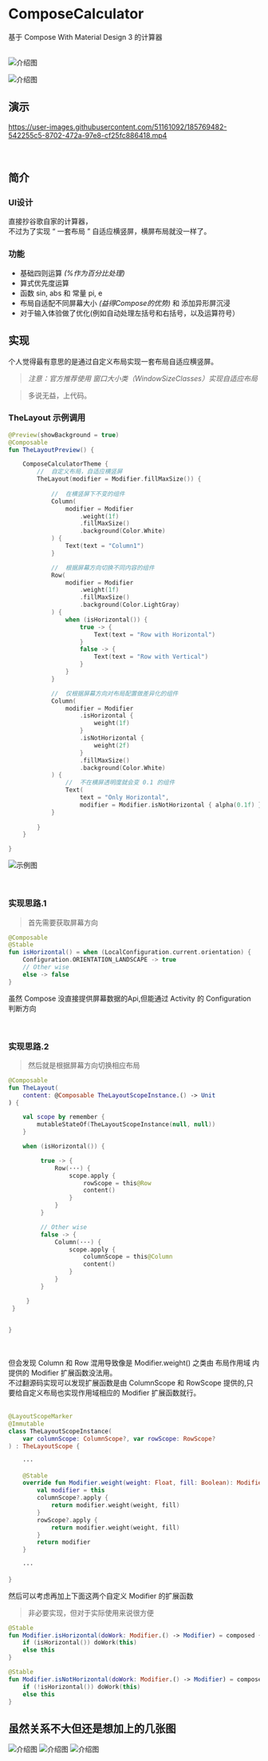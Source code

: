 # ComposeCalculator
基于 Compose With  Material Design 3 的计算器
<br>
<br>

![介绍图](https://github.com/kineks0-0/ComposeCalculator/blob/master/dosc/2022-08-17%20(11).webp?raw=true)

![介绍图](https://github.com/kineks0-0/ComposeCalculator/blob/master/dosc/2022-08-17%20(7).webp?raw=true)

## 演示

https://user-images.githubusercontent.com/51161092/185769482-542255c5-8702-472a-97e8-cf25fc886418.mp4



<br>

## 简介

### UI设计
直接抄谷歌自家的计算器，    
不过为了实现 “ 一套布局 ” 自适应横竖屏，横屏布局就没一样了。

### 功能
- 基础四则运算 *(%作为百分比处理)*
- 算式优先度运算
- 函数 sin, abs 和 常量 pi, e
- 布局自适配不同屏幕大小 *(益得Compose的优势)* 和 添加异形屏沉浸
- 对于输入体验做了优化(例如自动处理左括号和右括号，以及运算符号）

## 实现
个人觉得最有意思的是通过自定义布局实现一套布局自适应横竖屏。

> *注意：官方推荐使用 窗口大小类（WindowSizeClasses）实现自适应布局*

> 多说无益，上代码。

### TheLayout 示例调用
```kotlin
@Preview(showBackground = true)
@Composable
fun TheLayoutPreview() {

    ComposeCalculatorTheme {
        //  自定义布局，自适应横竖屏
        TheLayout(modifier = Modifier.fillMaxSize()) {
            
            //  在横竖屏下不变的组件
            Column(
                modifier = Modifier
                    .weight(1f)
                    .fillMaxSize()
                    .background(Color.White)
            ) {
                Text(text = "Column1")
            }

            //  根据屏幕方向切换不同内容的组件
            Row(
                modifier = Modifier
                    .weight(1f)
                    .fillMaxSize()
                    .background(Color.LightGray)
            ) {
                when (isHorizontal()) {
                    true -> {
                        Text(text = "Row with Horizontal")
                    }
                    false -> {
                        Text(text = "Row with Vertical")
                    }
                }
            }

            //  仅根据屏幕方向对布局配置做差异化的组件
            Column(
                modifier = Modifier
                    .isHorizontal {
                        weight(1f)
                    }
                    .isNotHorizontal {
                        weight(2f)
                    }
                    .fillMaxSize()
                    .background(Color.White)
            ) {
                //  不在横屏透明度就会变 0.1 的组件
                Text(
                    text = "Only Horizontal",
                    modifier = Modifier.isNotHorizontal { alpha(0.1f) })
            }
            
        }
    }

}
```

![示例图](https://github.com/kineks0-0/ComposeCalculator/blob/master/dosc/TheLayoutCodeExample.webp?raw=true)

<br>

### 实现思路.1
> 首先需要获取屏幕方向
```kotlin
@Composable
@Stable
fun isHorizontal() = when (LocalConfiguration.current.orientation) {
    Configuration.ORIENTATION_LANDSCAPE -> true
    // Other wise
    else -> false
}
```
虽然 Compose 没直接提供屏幕数据的Api,但能通过 Activity 的 Configuration 判断方向

<br>

### 实现思路.2
> 然后就是根据屏幕方向切换相应布局


```kotlin
@Composable
fun TheLayout(
    content: @Composable TheLayoutScopeInstance.() -> Unit
) {

    val scope by remember {
        mutableStateOf(TheLayoutScopeInstance(null, null))
    }

    when (isHorizontal()) {

         true -> {
             Row(···) {
                 scope.apply {
                     rowScope = this@Row
                     content()
                 }
             }
         }

         // Other wise
         false -> {
             Column(···) {
                 scope.apply {
                     columnScope = this@Column
                     content()
                 }
             }
         }

     }
 }


}
```
<br>
<br>
但会发现 Column 和 Row 混用导致像是 Modifier.weight() 之类由 布局作用域 内提供的 Modifier 扩展函数没法用。
<br>
不过翻源码实现可以发现扩展函数是由 ColumnScope 和 RowScope 提供的,只要给自定义布局也实现作用域相应的 Modifier 扩展函数就行。
<br>
<br>

```kotlin
@LayoutScopeMarker
@Immutable
class TheLayoutScopeInstance(
    var columnScope: ColumnScope?, var rowScope: RowScope?
) : TheLayoutScope {

    ···
    
    @Stable
    override fun Modifier.weight(weight: Float, fill: Boolean): Modifier {
        val modifier = this
        columnScope?.apply {
            return modifier.weight(weight, fill)
        }
        rowScope?.apply {
            return modifier.weight(weight, fill)
        }
        return modifier
    }
    
    ···
    
}
```

然后可以考虑再加上下面这两个自定义 Modifier 的扩展函数

> 非必要实现，但对于实际使用来说很方便

```kotlin
@Stable
fun Modifier.isHorizontal(doWork: Modifier.() -> Modifier) = composed {
    if (isHorizontal()) doWork(this)
    else this
}

@Stable
fun Modifier.isNotHorizontal(doWork: Modifier.() -> Modifier) = composed {
    if (!isHorizontal()) doWork(this)
    else this
}
```

## 虽然关系不大但还是想加上的几张图

![介绍图](https://github.com/kineks0-0/ComposeCalculator/blob/master/dosc/2022-08-17.webp?raw=true)
![介绍图](https://github.com/kineks0-0/ComposeCalculator/blob/master/dosc/2022-08-17%20(8).webp?raw=true)
![介绍图](https://github.com/kineks0-0/ComposeCalculator/blob/master/dosc/2022-08-17%20(10).webp?raw=true)
